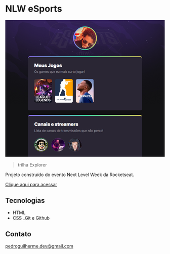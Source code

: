 # NLW eSports

![preview](./.github/preview.png)

> trilha Explorer

Projeto construído do evento Next Level Week da Rocketseat.

[Clique aqui para acessar](https://motapedrodev.github.io/nlw-esports-explorer)

## Tecnologias

- HTML
- CSS
_Git e Github

## Contato

pedroguilherme.dev@gmail.com